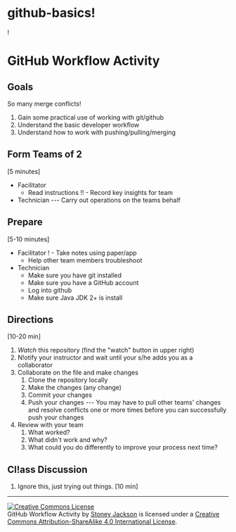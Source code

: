 # github-basics!
!
# GitHub Workflow Activity

## Goals
So many merge conflicts!

1. Gain some practical use of working with git/github
2. Understand the basic developer workflow
3. Understand how to work with pushing/pulling/merging

## Form Teams of 2
[5 minutes]

- Facilitator
    - Read instructions
 !!   - Record key insights for team
- Technician --- Carry out operations on the teams behalf

## Prepare
[5-10 minutes]

- Facilitator
   ! - Take notes using paper/app
    - Help other team members troubleshoot
- Technician
    - Make sure you have git installed
    - Make sure you have a GitHub account
    - Log into github
    - Make sure Java JDK 2+ is install

## Directions
[10-20 min]

1. _Watch_ this repository (find the "watch" button in upper right)
2. N!otify your instructor and wait until your s/he adds you as a collaborator
3. Collaborate on the file and make changes
    1. Clone the repository locally
    2. Make the changes (any change)
    3. Commit your changes
    4. Push your changes --- You may have to pull other teams' changes and
       resolve conflicts one or more times before you can successfully push your
       changes
4. Review with your team
    1. What worked? 
    2. What didn't work and why?
    3. What could you do differently to improve your process next time?

## Cl!ass Discussion
1. Ignore this, just trying out things. 
[10 min]

---------
<footer>
<a rel="license" href="http://creativecommons.org/licenses/by-sa/4.0/"><img
  alt="Creative Commons License" style="border-width:0"
  src="https://i.creativecommons.org/l/by-sa/4.0/88x31.png" /></a><br /><span
  xmlns:dct="http://purl.org/dc/terms/" property="dct:title">GitHub Workflow
  Activity</span> by <a xmlns:cc="http://creativecommons.org/ns#"
  href="https://github.com/StoneyJackson" property="cc:attributionName"
  rel="cc:attributionURL">Stoney Jackson</a> is licensed under a <a
  rel="license" href="http://creativecommons.org/licenses/by-sa/4.0/">Creative
  Commons Attribution-ShareAlike 4.0 International License</a>.
</footer>
